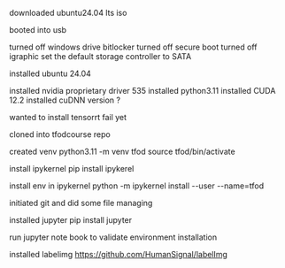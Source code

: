 downloaded ubuntu24.04 lts iso

booted into usb

turned off windows drive bitlocker
turned off secure boot
turned off igraphic
set the default storage controller to SATA


installed ubuntu 24.04


installed nvidia proprietary driver 535 
installed python3.11
installed CUDA 12.2
installed cuDNN version ?

wanted to install tensorrt fail yet


cloned into tfodcourse repo

created venv
    python3.11 -m venv tfod
    source tfod/bin/activate

install ipykernel
    pip install ipykerel

install env in ipykernel
    python -m ipykernel install --user --name=tfod

initiated git and did some file managing

installed jupyter 
    pip install jupyter

run jupyter note book to validate environment installation

installed labelimg
    https://github.com/HumanSignal/labelImg

    
    

